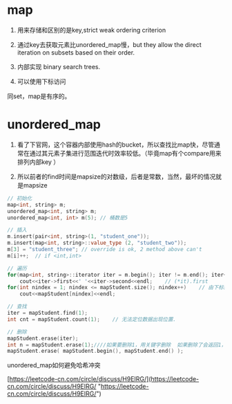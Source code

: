 # map

1.  用来存储和区别的是key,strict weak ordering criterion

2.  通过key去获取元素比unordered\_map慢，but they allow the direct iteration on subsets based on their order.

3.  内部实现 binary search trees.

4.  可以使用下标访问

同set，map是有序的。

# unordered_map

1.  看了下官网，这个容器内部使用hash的bucket，所以查找比map快，尽管通常在通过其元素子集进行范围迭代时效率较低。（毕竟map有个compare用来排列内部key ）

2.  所以前者的find时间是mapsize的对数级，后者是常数，当然，最坏的情况就是mapsize

```c++
// 初始化
map<int, string> m;  
unordered_map<int, string> m;
unordered_map<int, int> m(5); // 桶数是5

// 插入
m.insert(pair<int, string>(1, "student_one"));  
m.insert(map<int, string>::value_type (2, "student_two"));  
m[3] = "student_three"; // override is ok, 2 method above can't
m[i]++;  // if <int,int>

// 遍历
for(map<int, string>::iterator iter = m.begin(); iter != m.end(); iter++)  
    cout<<iter->first<<' '<<iter->second<<endl;    // (*it).first
for(int nindex = 1; nindex <= mapStudent.size(); nindex++)    // 由下标来遍历，带有size()
    cout<<mapStudent[nindex]<<endl;  

// 查找
iter = mapStudent.find(1);
int cnt = mapStudent.count(1);    // 无法定位数据出现位置.

// 删除
mapStudent.erase(iter);  
int n = mapStudent.erase(1);////如果要删除1，用关键字删除  如果删除了会返回1，否则返回0  
mapStudent.erase( mapStudent.begin(), mapStudent.end() );  
```

unordered\_map如何避免哈希冲突

[https://leetcode-cn.com/circle/discuss/H9EIRG/](https://leetcode-cn.com/circle/discuss/H9EIRG/ "https://leetcode-cn.com/circle/discuss/H9EIRG/")
